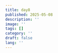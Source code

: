 ```yaml
---
title: day8
published: 2025-05-08
description: ''
image: ''
tags: []
category: ''
draft: false 
lang: ''
---
```

